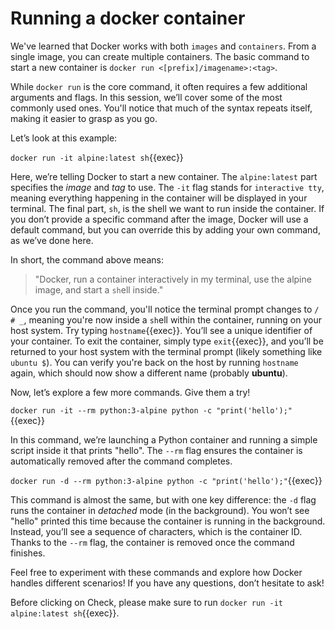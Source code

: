 # Running a docker container


We've learned that Docker works with both `images` and `containers`. From a single image, you can create multiple containers. The basic command to start a new container is `docker run <[prefix]/imagename>:<tag>`.

While `docker run` is the core command, it often requires a few additional arguments and flags. In this session, we’ll cover some of the most commonly used ones. You'll notice that much of the syntax repeats itself, making it easier to grasp as you go.

Let’s look at this example:

`docker run -it alpine:latest sh`{{exec}}

Here, we’re telling Docker to start a new container. The `alpine:latest` part specifies the *image* and *tag* to use. The `-it` flag stands for `interactive tty`, meaning everything happening in the container will be displayed in your terminal. The final part, `sh`, is the shell we want to run inside the container. If you don’t provide a specific command after the image, Docker will use a default command, but you can override this by adding your own command, as we’ve done here.

In short, the command above means:
>"Docker, run a container interactively in my terminal, use the alpine
image, and start a `sh`ell inside."

Once you run the command, you'll notice the terminal prompt changes to `/ # _`, meaning you're now inside a `sh`ell within the container, running on your host system. Try typing `hostname`{{exec}}. You’ll see a unique identifier of your container. To exit the container, simply type `exit`{{exec}}, and you’ll be returned to your host system with the terminal prompt (likely something like `ubuntu $`). You can verify you're back on the host by running `hostname` again, which should now show a different name (probably **ubuntu**).

Now, let’s explore a few more commands. Give them a try!
  
`docker run -it --rm python:3-alpine python -c "print('hello');"`{{exec}}

In this command, we’re launching a Python container and running a simple script inside it that prints "hello". The `--rm` flag ensures the container is automatically removed after the command completes.

`docker run -d --rm python:3-alpine python -c "print('hello');"`{{exec}}

This command is almost the same, but with one key difference: the `-d` flag runs the container in *detached* mode (in the background). You won’t see "hello" printed this time because the container is running in the background. Instead, you’ll see a sequence of characters, which is the container ID. Thanks to the `--rm` flag, the container is removed once the command finishes.

Feel free to experiment with these commands and explore how Docker handles different scenarios! If you have any questions, don’t hesitate to ask!

Before clicking on Check, please make sure to run `docker run -it alpine:latest sh`{{exec}}.